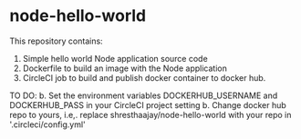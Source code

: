 # node-hello-world

This repository contains:
1. Simple hello world Node application source code
2. Dockerfile to build an image with the Node application
3. CircleCI job to build and publish docker container to docker hub.

TO DO:
b. Set the environment variables DOCKERHUB_USERNAME and DOCKERHUB_PASS in your CircleCI project setting
b. Change docker hub repo to yours, i.e,. replace shresthaajay/node-hello-world with your repo in '.circleci/config.yml'


